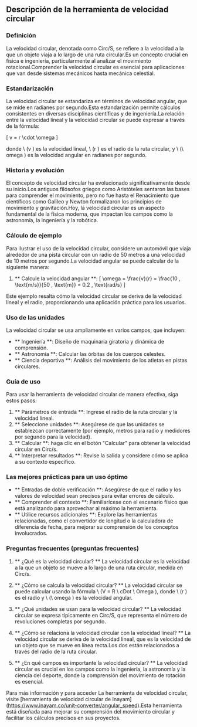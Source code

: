 ## Descripción de la herramienta de velocidad circular

### Definición
La velocidad circular, denotada como Circ/S, se refiere a la velocidad a la que un objeto viaja a lo largo de una ruta circular.Es un concepto crucial en física e ingeniería, particularmente al analizar el movimiento rotacional.Comprender la velocidad circular es esencial para aplicaciones que van desde sistemas mecánicos hasta mecánica celestial.

### Estandarización
La velocidad circular se estandariza en términos de velocidad angular, que se mide en radianes por segundo.Esta estandarización permite cálculos consistentes en diversas disciplinas científicas y de ingeniería.La relación entre la velocidad lineal y la velocidad circular se puede expresar a través de la fórmula:

\[ v = r \cdot \omega \]

donde \ (v \) es la velocidad lineal, \ (r \) es el radio de la ruta circular, y \ (\ omega \) es la velocidad angular en radianes por segundo.

### Historia y evolución
El concepto de velocidad circular ha evolucionado significativamente desde su inicio.Los antiguos filósofos griegos como Aristóteles sentaron las bases para comprender el movimiento, pero no fue hasta el Renacimiento que científicos como Galileo y Newton formalizaron los principios de movimiento y gravitación.Hoy, la velocidad circular es un aspecto fundamental de la física moderna, que impactan los campos como la astronomía, la ingeniería y la robótica.

### Cálculo de ejemplo
Para ilustrar el uso de la velocidad circular, considere un automóvil que viaja alrededor de una pista circular con un radio de 50 metros a una velocidad de 10 metros por segundo.La velocidad angular se puede calcular de la siguiente manera:

1. ** Calcule la velocidad angular **:
\[ \omega = \frac{v}{r} = \frac{10 \, \text{m/s}}{50 \, \text{m}} = 0.2 \, \text{rad/s} \]

Este ejemplo resalta cómo la velocidad circular se deriva de la velocidad lineal y el radio, proporcionando una aplicación práctica para los usuarios.

### Uso de las unidades
La velocidad circular se usa ampliamente en varios campos, que incluyen:
- ** Ingeniería **: Diseño de maquinaria giratoria y dinámica de comprensión.
- ** Astronomía **: Calcular las órbitas de los cuerpos celestes.
- ** Ciencia deportiva **: Análisis del movimiento de los atletas en pistas circulares.

### Guía de uso
Para usar la herramienta de velocidad circular de manera efectiva, siga estos pasos:
1. ** Parámetros de entrada **: Ingrese el radio de la ruta circular y la velocidad lineal.
2. ** Seleccione unidades **: Asegúrese de que las unidades se establezcan correctamente (por ejemplo, metros para radio y medidores por segundo para la velocidad).
3. ** Calcular **: haga clic en el botón "Calcular" para obtener la velocidad circular en Circ/s.
4. ** Interpretar resultados **: Revise la salida y considere cómo se aplica a su contexto específico.

### Las mejores prácticas para un uso óptimo
- ** Entradas de doble verificación **: Asegúrese de que el radio y los valores de velocidad sean precisos para evitar errores de cálculo.
- ** Comprender el contexto **: Familiarícese con el escenario físico que está analizando para aprovechar al máximo la herramienta.
- ** Utilice recursos adicionales **: Explore las herramientas relacionadas, como el convertidor de longitud o la calculadora de diferencia de fecha, para mejorar su comprensión de los conceptos involucrados.

### Preguntas frecuentes (preguntas frecuentes)

1. ** ¿Qué es la velocidad circular? **
La velocidad circular es la velocidad a la que un objeto se mueve a lo largo de una ruta circular, medida en Circ/s.

2. ** ¿Cómo se calcula la velocidad circular? **
La velocidad circular se puede calcular usando la fórmula \ (V = R \ cDot \ Omega \), donde \ (r \) es el radio y \ (\ omega \) es la velocidad angular.

3. ** ¿Qué unidades se usan para la velocidad circular? **
La velocidad circular se expresa típicamente en Circ/S, que representa el número de revoluciones completas por segundo.

4. ** ¿Cómo se relaciona la velocidad circular con la velocidad lineal? **
La velocidad circular se deriva de la velocidad lineal, que es la velocidad de un objeto que se mueve en línea recta.Los dos están relacionados a través del radio de la ruta circular.

5. ** ¿En qué campos es importante la velocidad circular? **
La velocidad circular es crucial en los campos como la ingeniería, la astronomía y la ciencia del deporte, donde la comprensión del movimiento de rotación es esencial.

Para más información y para acceder La herramienta de velocidad circular, visite [herramienta de velocidad circular de Inayam] (https://www.inayam.co/unit-converter/angular_speed).Esta herramienta está diseñada para mejorar su comprensión del movimiento circular y facilitar los cálculos precisos en sus proyectos.